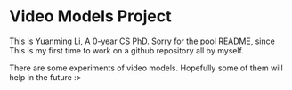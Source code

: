 # Video Models Project

This is Yuanming Li, A 0-year CS PhD. Sorry for the pool README, since This is my first time to work on a github repository all by myself.

There are some experiments of video models. Hopefully some of them will help in the future :>
